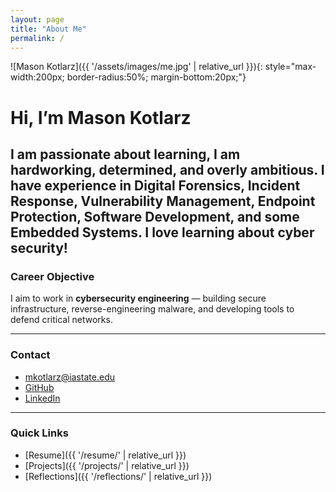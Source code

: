 ```yaml
---
layout: page
title: "About Me"
permalink: /
---
```


![Mason Kotlarz]({{ '/assets/images/me.jpg' | relative_url }}){: style="max-width:200px; border-radius:50%; margin-bottom:20px;"}

# Hi, I’m Mason Kotlarz

I am passionate about learning, I am hardworking, determined, and overly ambitious. I have experience in Digital Forensics, Incident Response, Vulnerability Management, Endpoint Protection, Software Development, and some Embedded Systems. I love learning about cyber security!
---

### Career Objective

I aim to work in **cybersecurity engineering** — building secure infrastructure, reverse-engineering malware, and developing tools to defend critical networks.

---

### Contact

- [mkotlarz@iastate.edu](mailto:mkotlarz@iastate.edu)  
- [GitHub](https://github.com/MasonKotlarz/)  
- [LinkedIn](https://linkedin.com/in/masonkotlarz)

---

### Quick Links

- [Resume]({{ '/resume/' | relative_url }})
- [Projects]({{ '/projects/' | relative_url }})
- [Reflections]({{ '/reflections/' | relative_url }})

